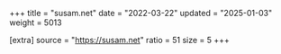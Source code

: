 +++
title = "susam.net"
date = "2022-03-22"
updated = "2025-01-03"
weight = 5013

[extra]
source = "https://susam.net"
ratio = 51
size = 5
+++
